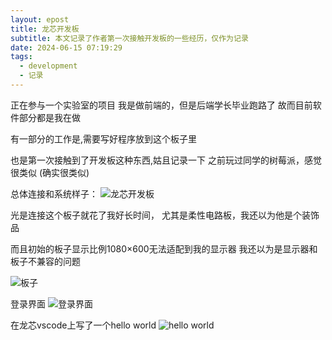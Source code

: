 ```yaml
---
layout: epost
title: 龙芯开发板
subtitle: 本文记录了作者第一次接触开发板的一些经历，仅作为记录
date: 2024-06-15 07:19:29
tags:
  - development
  - 记录 
---
```


正在参与一个实验室的项目
我是做前端的，但是后端学长毕业跑路了
故而目前软件部分都是我在做

有一部分的工作是,需要写好程序放到这个板子里

也是第一次接触到了开发板这种东西,姑且记录一下
之前玩过同学的树莓派，感觉很类似
(确实很类似)

总体连接和系统样子：
![龙芯开发板](total.jpg)

光是连接这个板子就花了我好长时间，
尤其是柔性电路板，我还以为他是个装饰品

而且初始的板子显示比例1080×600无法适配到我的显示器
我还以为是显示器和板子不兼容的问题

![板子](ban.jpg)

登录界面
![登录界面](login.jpg)

在龙芯vscode上写了一个hello world
![hello world](helloworld.jpg)
